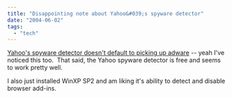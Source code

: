 ```yaml
---
title: "Disappointing note about Yahoo&#039;s spyware detector"
date: "2004-06-02"
tags: 
  - "tech"
---
```


[Yahoo's spyware detector doesn't default to picking up adware](http://www.eweek.com/article2/0,1759,1605578,00.asp?kc=EWRSS03119TX1K0000594) -- yeah I've noticed this too.  That said, the Yahoo spyware detector is free and seems to work pretty well.

I also just installed WinXP SP2 and am liking it's ability to detect and disable browser add-ins.

